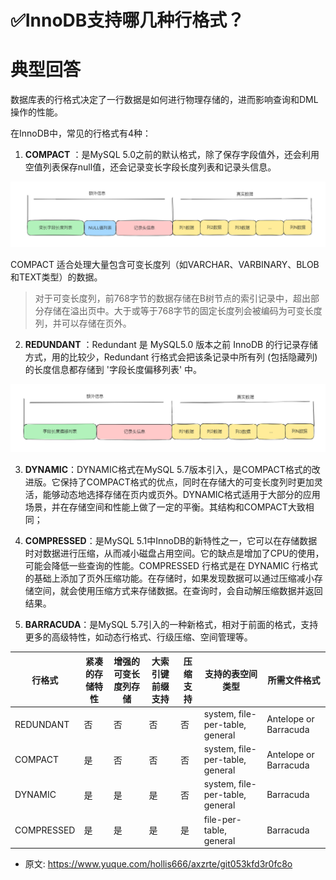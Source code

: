 # ✅InnoDB支持哪几种行格式？
<!--page header-->

<a name="Pf7P3"></a>
# 典型回答

数据库表的行格式决定了一行数据是如何进行物理存储的，进而影响查询和DML操作的性能。

在InnoDB中，常见的行格式有4种：

1. **COMPACT** ：是MySQL 5.0之前的默认格式，除了保存字段值外，还会利用空值列表保存null值，还会记录变长字段长度列表和记录头信息。

![image.png](./img/xoTzyry4lu7TNarM/1691226687920-9b65a97a-4cc8-4f19-89d3-4cf8f099c059-411612.png)

COMPACT 适合处理大量包含可变长度列（如VARCHAR、VARBINARY、BLOB和TEXT类型）的数据。

> 对于可变长度列，前768字节的数据存储在B树节点的索引记录中，超出部分存储在溢出页中。大于或等于768字节的固定长度列会被编码为可变长度列，并可以存储在页外。


2. **REDUNDANT** ：Redundant 是 MySQL5.0 版本之前 InnoDB 的行记录存储方式，用的比较少，Redundant 行格式会把该条记录中所有列 (包括隐藏列) 的长度信息都存储到 '字段长度偏移列表' 中。


![image.png](./img/xoTzyry4lu7TNarM/1691226921724-f2365ad2-beb2-458a-962d-b3d8ffc40a78-786177.png)


3. **DYNAMIC**：DYNAMIC格式在MySQL 5.7版本引入，是COMPACT格式的改进版。它保持了COMPACT格式的优点，同时在存储大的可变长度列时更加灵活，能够动态地选择存储在页内或页外。DYNAMIC格式适用于大部分的应用场景，并在存储空间和性能上做了一定的平衡。其结构和COMPACT大致相同；

4. **COMPRESSED**：是MySQL 5.1中InnoDB的新特性之一，它可以在存储数据时对数据进行压缩，从而减小磁盘占用空间。它的缺点是增加了CPU的使用，可能会降低一些查询的性能。COMPRESSED 行格式是在 DYNAMIC 行格式的基础上添加了页外压缩功能。在存储时，如果发现数据可以通过压缩减小存储空间，就会使用压缩方式来存储数据。在查询时，会自动解压缩数据并返回结果。

5. **BARRACUDA**：是MySQL 5.7引入的一种新格式，相对于前面的格式，支持更多的高级特性，如动态行格式、行级压缩、空间管理等。


| **行格式** | **紧凑的存储特性** | **增强的可变长度列存储** | **大索引键前缀支持** | **压缩支持** | **支持的表空间类型** | **所需文件格式** |
| --- | --- | --- | --- | --- | --- | --- |
| REDUNDANT | 否 | 否 | 否 | 否 | system, file-per-table, general | Antelope or Barracuda |
| COMPACT | 是 | 否 | 否 | 否 | system, file-per-table, general | Antelope or Barracuda |
| DYNAMIC | 是 | 是 | 是 | 否 | system, file-per-table, general | Barracuda |
| COMPRESSED | 是 | 是 | 是 | 是 | file-per-table, general | Barracuda |



<!--page footer-->
- 原文: <https://www.yuque.com/hollis666/axzrte/git053kfd3r0fc8o>